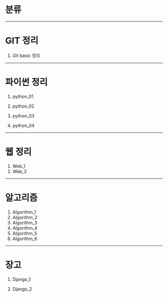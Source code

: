 # 분류

---

# GIT 정리

1. Git basic 정리

---

# 파이썬 정리

1. python_01

2. python_02

3. python_03

4. python_04

---

# 웹 정리

1. Web_1
2. Web_2

---

# 알고리즘

1. Algorithm_1
2. Algorithm_2
3. Algorithm_3
4. Algorithm_4
5. Algorithm_5
6. Algorithm_6

---

# 장고

1. Django_1

2. Django_2
